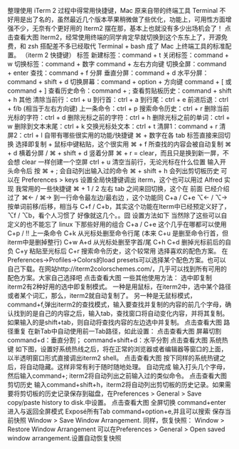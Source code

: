 整理使用 iTerm 2 过程中得常用快捷键，Mac 原来自带的终端工具 Terminal 不好用是出了名的，虽然最近几个版本苹果稍微做了些优化，功能上，可用性方面增强不少，无奈有个更好用的 Iterm2 摆在那，基本上也就没有多少出场机会了！
点击查看大图
Iterm2，经常使用终端的同学肯定早就切换到这个东东上了，开源免费，和 zsh 搭配差不多已经取代 Terminal + bash 成了 Mac 上终端工具的标准配置。
（iterm 2 快捷键）
标签
新建标签：command + t
关闭标签：command + w
切换标签：command + 数字 command + 左右方向键
切换全屏：command + enter
查找：command + f
分屏
垂直分屏：command + d
水平分屏：command + shift + d
切换屏幕：command + option + 方向键 command + [ 或 command + ]
查看历史命令：command + ;
查看剪贴板历史：command + shift + h
其他
清除当前行：ctrl + u
到行首：ctrl + a
到行尾：ctrl + e
前进后退：ctrl + f/b (相当于左右方向键)
上一条命令：ctrl + p
搜索命令历史：ctrl + r
删除当前光标的字符：ctrl + d
删除光标之前的字符：ctrl + h
删除光标之前的单词：ctrl + w
删除到文本末尾：ctrl + k
交换光标处文本：ctrl + t
清屏1：command + r
清屏2：ctrl + l
自带有哪些很实用的功能/快捷键
&#8984; + 数字在各 tab 标签直接来回切换
选择即复制 + 鼠标中键粘贴，这个很实用
&#8984; + f 所查找的内容会被自动复制
&#8984; + d 横着分屏 / &#8984; + shift + d 竖着分屏
&#8984; + r = clear，而且只是换到新一屏，不会想 clear 一样创建一个空屏
ctrl + u 清空当前行，无论光标在什么位置
输入开头命令后 按 &#8984; + ; 会自动列出输入过的命令
&#8984; + shift + h 会列出剪切板历史
可以在 Preferences > keys 设置全局快捷键调出 iterm，这个也可以用过 Alfred 实现
我常用的一些快捷键
&#8984; + 1 / 2 左右 tab 之间来回切换，这个在 前面 已经介绍过了
&#8984;← / &#8984;→ 到一行命令最左边/最右边 ，这个功能同 C+a / C+e
&#8997;← / &#8997;→ 按单词前移/后移，相当与 C+f / C+b，其实这个功能在Iterm中已经预定义好了，&#8997;f / &#8997;b，看个人习惯了
好像就这几个。。囧
设置方法如下
当然除了这些可以自定义的也不能忘了 linux 下那些好用的组合
C+a / C+e 这个几乎在哪都可以使用
C+p / !! 上一条命令
C+k 从光标处删至命令行尾 (本来 C+u 是删至命令行首，但iterm中是删掉整行)
C+w A+d 从光标处删至字首/尾
C+h C+d 删掉光标前后的自负
C+y 粘贴至光标后
C+r 搜索命令历史，这个较常用
选择喜欢的配色方案。
在Preferences->Profiles->Colors的load presets可以选择某个配色方案。也可以自己下载。在网站http://iterm2colorschemes.com/，几乎可以找到所有可用的配色方案。大家自己选择吧
点击查看大图
一些其他使用方法：
选中即复制
iterm2有2种好用的选中即复制模式。
一种是用鼠标，在iterm2中，选中某个路径或者某个词汇，那么，iterm2就自动复制了。
另一种是无鼠标模式，command+f,弹出iterm2的查找模式，输入要查找并复制的内容的前几个字母，确认找到的是自己的内容之后，输入tab，查找窗口将自动变化内容，并将其复制。如果输入的是shift+tab，则自动将查找内容的左边选中并复制。
点击查看大图
路径重复
在新Tab中自动使用前一Tab路径，如此设置：
点击查看大图
屏幕切割
command+d：垂直分割；
command+shift+d：水平分割
点击查看大图
系统热键
如下图，设置好系统热线之后，将在正常的浏览器或者编辑器等窗口的上面，以半透明窗口形式直接调出iterm2 shell。
点击查看大图
按下同样的系统热键之后，将自动隐藏。这样非常有利于随时随地处理。
自动完成
输入打头几个字母，然后输入command+; iterm2将自动列出之前输入过的类似命令。
点击查看大图
剪切历史
输入command+shift+h，iterm2将自动列出剪切板的历史记录。如果需要将剪切板的历史记录保存到磁盘，在Preferences > General > Save copy/paste history to disk.中设置。
点击查看大图
全屏切换
command+enter进入与返回全屏模式
Exposé所有Tab
command+option+e,并且可以搜索
保存当前快照
Window > Save Window Arrangement.
同样，恢复快照：
Window > Restore Window Arrangement
可以在Preferences > General > Open saved window arrangement.设置自动恢复快照